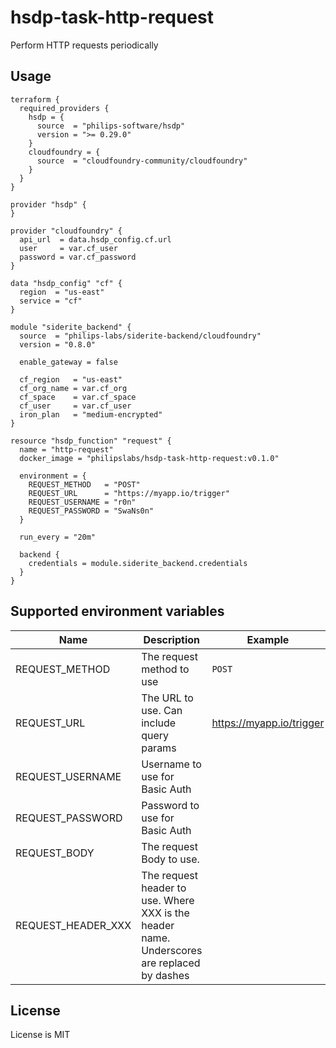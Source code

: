 # hsdp-task-http-request

Perform HTTP requests periodically

## Usage
```hcl
terraform {
  required_providers {
    hsdp = {
      source  = "philips-software/hsdp"
      version = ">= 0.29.0"
    }
    cloudfoundry = {
      source  = "cloudfoundry-community/cloudfoundry"
    }
  }
}

provider "hsdp" {
}

provider "cloudfoundry" {
  api_url  = data.hsdp_config.cf.url
  user     = var.cf_user
  password = var.cf_password
}

data "hsdp_config" "cf" {
  region  = "us-east"
  service = "cf"
}

module "siderite_backend" {
  source  = "philips-labs/siderite-backend/cloudfoundry"
  version = "0.8.0"
  
  enable_gateway = false
  
  cf_region   = "us-east"
  cf_org_name = var.cf_org
  cf_space    = var.cf_space
  cf_user     = var.cf_user
  iron_plan   = "medium-encrypted"
}

resource "hsdp_function" "request" {
  name = "http-request"
  docker_image = "philipslabs/hsdp-task-http-request:v0.1.0"
  
  environment = {
    REQUEST_METHOD   = "POST"
    REQUEST_URL      = "https://myapp.io/trigger"
    REQUEST_USERNAME = "r0n"
    REQUEST_PASSWORD = "SwaNs0n"
  }
 
  run_every = "20m"
 
  backend {
    credentials = module.siderite_backend.credentials
  }
}
```

## Supported environment variables

| Name               | Description                                                                                 | Example                  |
|--------------------|---------------------------------------------------------------------------------------------|--------------------------|
 | REQUEST_METHOD     | The request method to use                                                                   | `POST`                   |
 | REQUEST_URL        | The URL to use. Can include query params                                                    | https://myapp.io/trigger |
 | REQUEST_USERNAME   | Username to use for Basic Auth                                                              |                          |
 | REQUEST_PASSWORD   | Password to use for Basic Auth                                                              |                          |
 | REQUEST_BODY       | The request Body to use.                                                                    |                          |
 | REQUEST_HEADER_XXX | The request header to use. Where XXX is the header name. Underscores are replaced by dashes |                          |

## License

License is MIT
